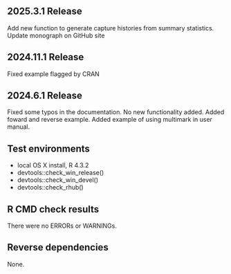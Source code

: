## 2025.3.1 Release

Add new function to generate capture histories from summary statistics.
Update monograph on GitHub site

## 2024.11.1 Release

Fixed example flagged by CRAN

## 2024.6.1 Release

Fixed some typos in the documentation. No new functionality added.
Added foward and reverse example.
Added example of using multimark in user manual.


## Test environments
* local OS X install, R 4.3.2
* devtools::check_win_release()
* devtools::check_win_devel()
* devtools::check_rhub()

## R CMD check results
There were no ERRORs or WARNINGs. 

## Reverse dependencies

None.
